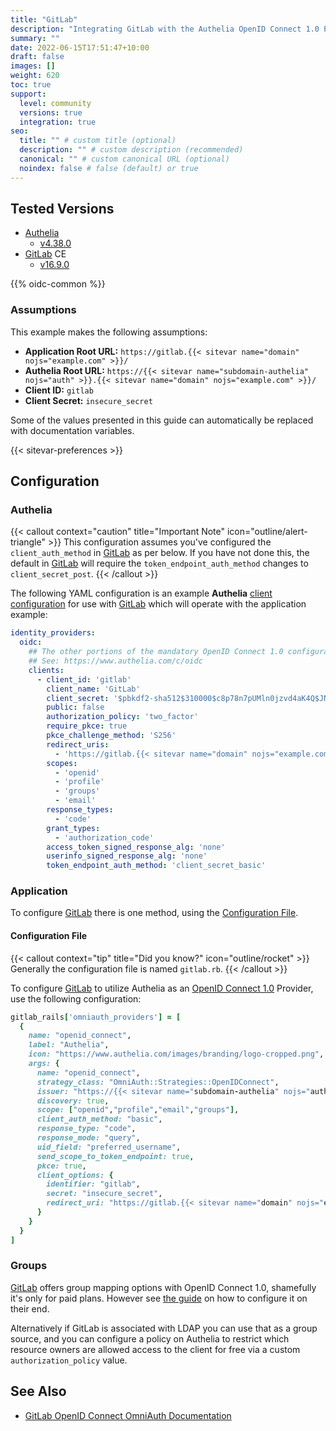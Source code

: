 ```yaml
---
title: "GitLab"
description: "Integrating GitLab with the Authelia OpenID Connect 1.0 Provider."
summary: ""
date: 2022-06-15T17:51:47+10:00
draft: false
images: []
weight: 620
toc: true
support:
  level: community
  versions: true
  integration: true
seo:
  title: "" # custom title (optional)
  description: "" # custom description (recommended)
  canonical: "" # custom canonical URL (optional)
  noindex: false # false (default) or true
---
```


## Tested Versions

- [Authelia]
  - [v4.38.0](https://github.com/authelia/authelia/releases/tag/v4.38.0)
- [GitLab] CE
  - [v16.9.0](https://about.gitlab.com/releases/2024/02/15/gitlab-16-9-released/)

{{% oidc-common %}}

### Assumptions

This example makes the following assumptions:

- __Application Root URL:__ `https://gitlab.{{< sitevar name="domain" nojs="example.com" >}}/`
- __Authelia Root URL:__ `https://{{< sitevar name="subdomain-authelia" nojs="auth" >}}.{{< sitevar name="domain" nojs="example.com" >}}/`
- __Client ID:__ `gitlab`
- __Client Secret:__ `insecure_secret`

Some of the values presented in this guide can automatically be replaced with documentation variables.

{{< sitevar-preferences >}}

## Configuration

### Authelia

{{< callout context="caution" title="Important Note" icon="outline/alert-triangle" >}}
This configuration assumes you've configured the `client_auth_method` in [GitLab](https://about.gitlab.com/) as per below. If you
have not done this, the default in [GitLab](https://about.gitlab.com/) will require the `token_endpoint_auth_method` changes to
`client_secret_post`.
{{< /callout >}}

The following YAML configuration is an example __Authelia__ [client configuration] for use with [GitLab] which will
operate with the application example:

```yaml {title="configuration.yml"}
identity_providers:
  oidc:
    ## The other portions of the mandatory OpenID Connect 1.0 configuration go here.
    ## See: https://www.authelia.com/c/oidc
    clients:
      - client_id: 'gitlab'
        client_name: 'GitLab'
        client_secret: '$pbkdf2-sha512$310000$c8p78n7pUMln0jzvd4aK4Q$JNRBzwAo0ek5qKn50cFzzvE9RXV88h1wJn5KGiHrD0YKtZaR/nCb2CJPOsKaPK0hjf.9yHxzQGZziziccp6Yng'  # The digest of 'insecure_secret'.
        public: false
        authorization_policy: 'two_factor'
        require_pkce: true
        pkce_challenge_method: 'S256'
        redirect_uris:
          - 'https://gitlab.{{< sitevar name="domain" nojs="example.com" >}}/users/auth/openid_connect/callback'
        scopes:
          - 'openid'
          - 'profile'
          - 'groups'
          - 'email'
        response_types:
          - 'code'
        grant_types:
          - 'authorization_code'
        access_token_signed_response_alg: 'none'
        userinfo_signed_response_alg: 'none'
        token_endpoint_auth_method: 'client_secret_basic'
```

### Application

To configure [GitLab] there is one method, using the [Configuration File](#configuration-file).

#### Configuration File

{{< callout context="tip" title="Did you know?" icon="outline/rocket" >}}
Generally the configuration file is named `gitlab.rb`.
{{< /callout >}}

To configure [GitLab] to utilize Authelia as an [OpenID Connect 1.0] Provider, use the following configuration:

```ruby {title="gitlab.rb"}
gitlab_rails['omniauth_providers'] = [
  {
    name: "openid_connect",
    label: "Authelia",
    icon: "https://www.authelia.com/images/branding/logo-cropped.png",
    args: {
      name: "openid_connect",
      strategy_class: "OmniAuth::Strategies::OpenIDConnect",
      issuer: "https://{{< sitevar name="subdomain-authelia" nojs="auth" >}}.{{< sitevar name="domain" nojs="example.com" >}}",
      discovery: true,
      scope: ["openid","profile","email","groups"],
      client_auth_method: "basic",
      response_type: "code",
      response_mode: "query",
      uid_field: "preferred_username",
      send_scope_to_token_endpoint: true,
      pkce: true,
      client_options: {
        identifier: "gitlab",
        secret: "insecure_secret",
        redirect_uri: "https://gitlab.{{< sitevar name="domain" nojs="example.com" >}}/users/auth/openid_connect/callback"
      }
    }
  }
]
```

### Groups

[GitLab] offers group mapping options with OpenID Connect 1.0, shamefully it's only for paid plans. However see
[the guide](https://docs.gitlab.com/ee/administration/auth/oidc.html#configure-users-based-on-oidc-group-membership) on
how to configure it on their end.

Alternatively if GitLab is associated with LDAP you can use that as a group source, and you can configure a policy on
Authelia to restrict which resource owners are allowed access to the client for free via a custom `authorization_policy`
value.

## See Also

- [GitLab OpenID Connect OmniAuth Documentation](https://docs.gitlab.com/ee/administration/auth/oidc.html)

[Authelia]: https://www.authelia.com
[GitLab]: https://about.gitlab.com/
[OpenID Connect 1.0]: ../../openid-connect/introduction.md
[client configuration]: ../../../configuration/identity-providers/openid-connect/clients.md
